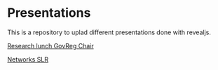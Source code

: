 # Presentations
This is a repository to uplad different presentations done with revealjs.

[Research lunch GovReg Chair](https://oliviercaron.github.io/presentation_revealjs/GovReg_lunch/revealjs_presentation.html)

[Networks SLR](https://oliviercaron.github.io/presentation_revealjs/Networks/template.html)
